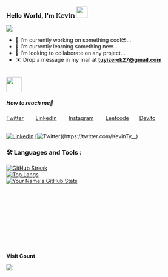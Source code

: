 ### Hello World, I'm 𝕂𝕖𝕧𝕚𝕟 <img src="https://raw.githubusercontent.com/MartinHeinz/MartinHeinz/master/wave.gif" width="30px">
<p>
  <a href="https://github.com/DenverCoder1/readme-typing-svg"><img src="https://readme-typing-svg.herokuapp.com?&font=IBM+Plex+Sans&color=abcde&size=22&lines=Welcome+to+my+GitHub+Profile!;I+am+a+full+stack+engineer...;Working+on+Mobile+and+Web+applications;Learning+something+new!;I+am+a+Designer+during+day,...;And+a+developer+at+night!" /></a>
</p>

- 🔭 I’m currently working on something cool😎...
- 🌱 I’m currently learning something new...
- 👯 I’m looking to collaborate on any project...
- ✉️ Drop a message in my mail at **tuyizerek27@gmail.com**
<br/>
<img src = "https://media2.giphy.com/media/QssGEmpkyEOhBCb7e1/giphy.gif?cid=ecf05e47a0n3gi1bfqntqmob8g9aid1oyj2wr3ds3mg700bl&rid=giphy.gif" width = 40px>
<h5>How to reach me🤙</h5>
<a href="https://twitter.com/KevinTy__" target="_blank">Twitter</a> &nbsp;&nbsp;&nbsp;&nbsp;&nbsp;&nbsp;
<a href="https://www.linkedin.com/in/kevin-tuyizere-b58b89261/" target="_blank">LinkedIn</a> &nbsp;&nbsp;&nbsp;&nbsp;&nbsp;&nbsp;
<a href="https://www.instagram.com/ke__vyn__/" target="_blank">Instagram</a> &nbsp;&nbsp;&nbsp;&nbsp;&nbsp;&nbsp;
<a href="https://leetcode.com/kevin_ty23/" target="_blank">Leetcode</a>&nbsp;&nbsp;&nbsp;&nbsp;&nbsp;&nbsp;
<a href="https://dev.to/kevinty" target="blank">Dev.to</a><br/><br/>

[![LinkedIn](https://img.shields.io/badge/-LinkedIn-blue?style=flat-square&logo=Linkedin&logoColor=white&link=https://www.linkedin.com/in/tkevin/)](https://www.linkedin.com/in/tkevin/)
[![Twitter](https://img.shields.io/badge/-Twitter-blue?style=flat-square&logo=Twitter&logoColor=white&link=https://twitter.com/KevinTy__)](https://twitter.com/KevinTy__)
### :hammer_and_wrench: Languages and Tools :
[![GitHub Streak](https://streak-stats.demolab.com/?user=Kevin-Tyy&theme=dark)](https://git.io/streak-stats)<br/>
[![Top Langs](https://github-readme-stats.vercel.app/api/top-langs/?username=Kevin-Tyy&hide_progress=true&theme=vision-friendly-dark)](https://github.com/Kevin-Tyy/github-readme-stats)<br/>
[![Your Name's GitHub Stats](https://github-readme-stats.vercel.app/api?username=Kevin-Tyy&count_private=true&show_icons=true&theme=radical)](https://github.com/Kevin-Tyy)
<br/><br/><br/><br/><br/><br/><br/><br/><br/>


<div>
<br><p align="centre"><b>Visit Count</b></p>  
<p size=22&color=F4F71E><img align="center" src="https://profile-counter.glitch.me/{Kevin-Tyy}/count.svg" /></p> 
<br>
</div>
<!--
[![HTML](https://img.shields.io/badge/-HTML-E34F26?style=flat&logo=html5&logoColor=white)](https://developer.mozilla.org/en-US/docs/Web/HTML)
[![CSS](https://img.shields.io/badge/-CSS-1572B6?style=flat&logo=css3&logoColor=white)](https://developer.mozilla.org/en-US/docs/Web/CSS)
[![JavaScript](https://img.shields.io/badge/-JavaScript-F7DF1E?style=flat&logo=javascript&logoColor=black)](https://developer.mozilla.org/en-US/docs/Web/JavaScript)
[![TypeScript](https://img.shields.io/badge/-TypeScript-3178C6?style=flat&logo=typescript&logoColor=white)](https://www.typescriptlang.org/)
[![Tailwind CSS](https://img.shields.io/badge/-Tailwind%20CSS-38B2AC?style=flat&logo=tailwind-css&logoColor=white)](https://tailwindcss.com/)
[![Sass](https://img.shields.io/badge/-Sass-CC6699?style=flat&logo=sass&logoColor=white)](https://sass-lang.com/)
[![React](https://img.shields.io/badge/-React-61DAFB?style=flat&logo=react&logoColor=black)](https://reactjs.org/)
[![Next.js](https://img.shields.io/badge/-Next.js-000000?style=flat&logo=nextdotjs&logoColor=white)](https://nextjs.org/)
[![Vue.js](https://img.shields.io/badge/-Vue.js-4FC08D?style=flat&logo=vue-dot-js&logoColor=white)](https://vuejs.org/)
[![Ionic](https://img.shields.io/badge/-Ionic-3880FF?style=flat&logo=ionic&logoColor=white)](https://ionicframework.com/)
[![Flutter](https://img.shields.io/badge/-Flutter-02569B?style=flat&logo=flutter&logoColor=white)](https://flutter.dev/)
[![React Native](https://img.shields.io/badge/-React%20Native-61DAFB?style=flat&logo=react&logoColor=black)](https://reactnative.dev/)
[![React Native](https://img.shields.io/badge/-React%20Native-61DAFB?style=flat&logo=react&logoColor=black)](https://reactnative.dev/)
[![Express.js](https://img.shields.io/badge/-Express.js-000000?style=flat&logo=express&logoColor=white)](https://expressjs.com/)
[![NestJS](https://img.shields.io/badge/-NestJS-E0234E?style=flat&logo=nestjs&logoColor=white)](https://nestjs.com/)
[![Python](https://img.shields.io/badge/-Python-3776AB?style=flat&logo=python&logoColor=white)](https://www.python.org/)
[![Django](https://img.shields.io/badge/-Django-092E20?style=flat&logo=django&logoColor=white)](https://www.djangoproject.com/)
[![Ruby](https://img.shields.io/badge/-Ruby-CC342D?style=flat&logo=ruby&logoColor=white)](https://www.ruby-lang.org/)
[![Go](https://img.shields.io/badge/-Go-00ADD8?style=flat&logo=go&logoColor=white)](https://golang.org/)
[![MongoDB](https://img.shields.io/badge/-MongoDB-47A248?style=flat&logo=mongodb&logoColor=white)](https://www.mongodb.com/)
[![MySQL](https://img.shields.io/badge/-MySQL-4479A1?style=flat&logo=mysql&logoColor=white)](https://www.mysql.com/)
[![PostgreSQL](https://img.shields.io/badge/-PostgreSQL-336791?style=flat&logo=postgresql&logoColor=white)](https://www.postgresql.org/)
[![Redis](https://img.shields.io/badge/-Redis-DC382D?style=flat&logo=redis&logoColor=white)](https://redis.io/)
[![Firebase](https://img.shields.io/badge/-Firebase-FFCA28?style=flat&logo=firebase&logoColor=black)](https://firebase.google.com/)
!>


